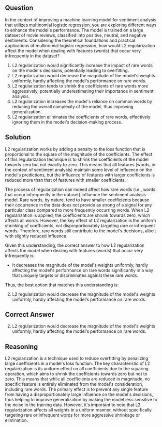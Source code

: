 ## Question
In the context of improving a machine learning model for sentiment analysis that utilizes multinomial logistic regression, you are exploring different ways to enhance the model's performance. The model is trained on a large dataset of movie reviews, classified into positive, neutral, and negative sentiments. Considering the theoretical foundations and practical applications of multinomial logistic regression, how would L2 regularization affect the model when dealing with features (words) that occur very infrequently in the dataset?

1. L2 regularization would significantly increase the impact of rare words on the model's decisions, potentially leading to overfitting.
2. L2 regularization would decrease the magnitude of the model's weights uniformly, hardly affecting the model's performance on rare words.
3. L2 regularization tends to shrink the coefficients of rare words more aggressively, potentially underestimating their importance in sentiment analysis.
4. L2 regularization increases the model's reliance on common words by reducing the overall complexity of the model, thus improving generalization.
5. L2 regularization eliminates the coefficients of rare words, effectively ignoring them in the model's decision-making process.

## Solution

L2 regularization works by adding a penalty to the loss function that is proportional to the square of the magnitude of the coefficients. The effect of this regularization technique is to shrink the coefficients of the model towards zero but not exactly to zero. This means that all features (words, in the context of sentiment analysis) maintain some level of influence on the model's predictions, but the influence of features with larger coefficients is reduced more than that of features with smaller coefficients.

The process of regularization can indeed affect how rare words (i.e., words that occur infrequently in the dataset) influence the sentiment analysis model. Rare words, by nature, tend to have smaller coefficients because their occurrence in the data does not provide as strong of a signal for any particular class compared to more frequently occurring words. When L2 regularization is applied, the coefficients are shrunk towards zero, which affects all words. However, the key effect of L2 regularization is the uniform shrinking of coefficients, not disproportionately targeting rare or infrequent words. Therefore, rare words still contribute to the model's decisions, albeit with slightly reduced influence.

Given this understanding, the correct answer to how L2 regularization affects the model when dealing with features (words) that occur very infrequently is:

- It decreases the magnitude of the model's weights uniformly, hardly affecting the model's performance on rare words significantly in a way that uniquely targets or discriminates against these rare words.

Thus, the best option that matches this understanding is:

2. L2 regularization would decrease the magnitude of the model's weights uniformly, hardly affecting the model's performance on rare words.

## Correct Answer

2. L2 regularization would decrease the magnitude of the model's weights uniformly, hardly affecting the model's performance on rare words.

## Reasoning

L2 regularization is a technique used to reduce overfitting by penalizing large coefficients in a model's loss function. The key characteristic of L2 regularization is its uniform effect on all coefficients due to the squaring operation, which aims to shrink the coefficients towards zero but not to zero. This means that while all coefficients are reduced in magnitude, no specific feature is entirely eliminated from the model's consideration, including rare words. The primary effect is to prevent any single feature from having a disproportionately large influence on the model's decisions, thus helping to improve generalization by making the model less sensitive to the noise in the training data. However, it's important to note that L2 regularization affects all weights in a uniform manner, without specifically targeting rare or infrequent words for more aggressive shrinkage or elimination.